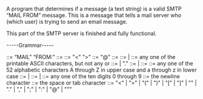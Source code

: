 A program that determines if a message (a text string) is a valid SMTP “MAIL FROM” message. This is a message that tells a mail server who (which user) is trying to send an email
message. 

This part of the SMTP server is finished and fully functional. 


-----Grammar-----


<mail-from-cmd> ::= “MAIL” <SP> “FROM:” <reverse-path> <CRLF>
<reverse-path> ::= <path>
<path> ::= "<" <mailbox> ">"
<mailbox> ::= <local-part> "@" <domain>
<local-part> ::= <string>
<string> ::= <char> | <char> <string>
<char> ::= any one of the printable ASCII characters, but not any
<special> or <SP>
<domain> ::= <element> | <element> "." <domain>
<element> ::= <letter> | <name>
<name> ::= <letter> <let-dig-str>
<letter> ::= any one of the 52 alphabetic characters A through Z
in upper case and a through z in lower case
<let-dig-str> ::= <let-dig> | <let-dig> <let-dig-str>
<let-dig> ::= <letter> | <digit>
<digit> ::= any one of the ten digits 0 through 9
<CRLF> ::= the newline character
<SP> ::= the space or tab character
<special> ::= "<" | ">" | "(" | ")" | "[" | "]" | "\" | "."
| "," | ";" | ":" | "@" | """ 
